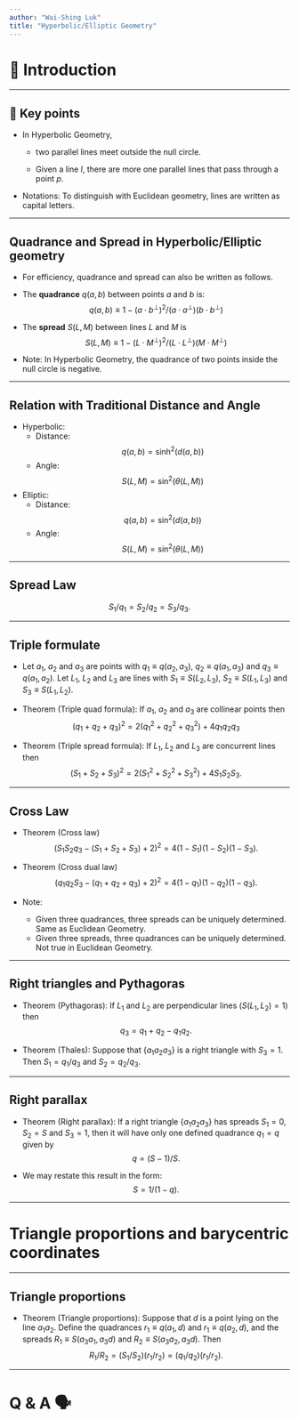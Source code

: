 ```yaml
---
author: "Wai-Shing Luk"
title: "Hyperbolic/Elliptic Geometry"
---
```


# 👋 Introduction

---

## 🔑 Key points

- In Hyperbolic Geometry,

  - two parallel lines meet outside the null circle.

  - Given a line $l$, there are more one parallel lines that pass
    through a point $p$.

- Notations: To distinguish with Euclidean geometry, lines are written
  as capital letters.

---

## Quadrance and Spread in Hyperbolic/Elliptic geometry

- For efficiency, quadrance and spread can also be written as follows.

- The **quadrance** $q(a, b)$ between points $a$ and $b$ is:
  $$q(a, b) \equiv 1 - (a \cdot b^\perp)^2 / (a \cdot a^\perp)(b \cdot b^\perp)$$

- The **spread** $S(L, M)$ between lines $L$ and $M$ is
  $$S(L, M ) \equiv 1 - (L \cdot M^\perp)^2 / (L \cdot L^\perp)(M \cdot M^\perp)$$

- Note: In Hyperbolic Geometry, the quadrance of two points inside the
  null circle is negative.

---

## Relation with Traditional Distance and Angle

- Hyperbolic:
  - Distance: $$q(a, b ) = \sinh^2(d(a, b ) )$$
  - Angle: $$S(L, M ) = \sin^2(\theta(L, M))$$
- Elliptic:
  - Distance: $$q(a, b ) = \sin^2(d(a, b ))$$
  - Angle: $$S(L, M ) = \sin^2(\theta(L, M))$$

---

## Spread Law

$$S_1/q_1 = S_2/q_2 = S_3/q_3.$$

---

## Triple formulate

- Let $a_1$, $a_2$ and $a_3$ are points with $q_1 \equiv q(a_2, a_3)$,
  $q_2 \equiv q(a_1, a_3)$ and $q_3 \equiv q(a_1, a_2)$. Let $L_1$,
  $L_2$ and $L_3$ are lines with $S_1 \equiv S(L_2, L_3)$,
  $S_2 \equiv S(L_1, L_3)$ and $S_3 \equiv S(L_1, L_2)$.

- Theorem (Triple quad formula): If $a_1$, $a_2$ and $a_3$ are
  collinear points then
  $$(q_1 + q_2 + q_3)^2 = 2(q_1^2 + q_2^2 + q_3^2) + 4 q_1 q_2 q_3$$

- Theorem (Triple spread formula): If $L_1$, $L_2$ and $L_3$ are
  concurrent lines then
  $$(S_1 + S_2 + S_3)^2 = 2(S_1^2 + S_2^2 + S_3^2) + 4 S_1 S_2 S_3.$$

---

## Cross Law

- Theorem (Cross law)
  $$(S_1 S_2 q_3 - (S_1 + S_2 + S_3) + 2)^2 = 4(1 - S_1)(1 - S_2)(1 - S_3).$$

- Theorem (Cross dual law)
  $$(q_1 q_2 S_3 - (q_1 + q_2 + q_3) + 2)^2 = 4(1 - q_1)(1 - q_2)(1 - q_3).$$

- Note:
  - Given three quadrances, three spreads can be uniquely
    determined. Same as Euclidean Geometry.
  - Given three spreads, three quadrances can be uniquely
    determined. Not true in Euclidean Geometry.

---

## Right triangles and Pythagoras

- Theorem (Pythagoras): If $L_1$ and $L_2$ are perpendicular lines
  ($S(L_1, L_2) = 1$) then $$q_3 = q_1 + q_2 - q_1 q_2.$$

- Theorem (Thales): Suppose that $\{a_1 a_2 a_3\}$ is a right triangle
  with $S_3 = 1$. Then $S_1 = q_1 / q_3$ and $S_2 = q_2 / q_3$.

---

## Right parallax

- Theorem (Right parallax): If a right triangle $\{a_1 a_2 a_3\}$ has
  spreads $S_1 = 0$, $S_2 = S$ and $S_3 = 1$, then it will have only
  one defined quadrance $q_1 = q$ given by $$q = (S - 1)/S.$$

- We may restate this result in the form: $$S = 1 / (1 - q).$$

---

# Triangle proportions and barycentric coordinates

---

## Triangle proportions

- Theorem (Triangle proportions): Suppose that $d$ is a point lying on
  the line $a_1 a_2$. Define the quadrances $r_1 \equiv q(a_1, d)$ and
  $r_1 \equiv q(a_2, d)$, and the spreads
  $R_1 \equiv S(a_3 a_1, a_3 d)$ and $R_2 \equiv S(a_3 a_2, a_3 d)$.
  Then $$R_1/R_2 = (S_1/S_2)(r_1/r_2) = (q_1/q_2)(r_1/r_2).$$

---

# Q & A 🗣️
